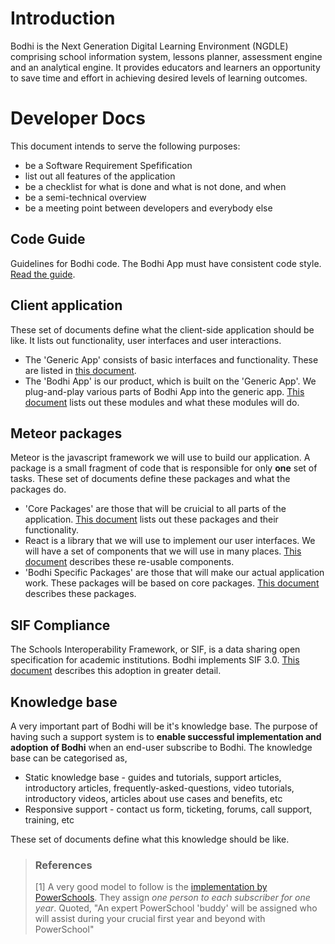 # Introduction

Bodhi is the Next Generation Digital Learning Environment (NGDLE) comprising school information system, lessons planner, assessment engine and an analytical engine. It provides educators and learners an opportunity to save time and effort in achieving desired levels of learning outcomes.

# Developer Docs

This document intends to serve the following purposes:

* be a Software Requirement Spefification
* list out all features of the application
* be a checklist for what is done and what is not done, and when
* be a semi-technical overview
* be a meeting point between developers and everybody else

## Code Guide

Guidelines for Bodhi code. The Bodhi App must have consistent code style. [Read the guide](https://bodhi-beta.com/docs/developer/code-guide).

## Client application

These set of documents define what the client-side application should be like. It lists out functionality, user interfaces and user interactions.

* The 'Generic App' consists of basic interfaces and functionality. These are listed in [this document](https://bodhi-beta.com/docs/developer/generic-app).
* The 'Bodhi App' is our product, which is built on the 'Generic App'. We plug-and-play various parts of Bodhi App into the generic app. [This document](https://bodhi-beta.com/docs/developer/bodhi-app) lists out these modules and what these modules will do.

## Meteor packages

Meteor is the javascript framework we will use to build our application. A package is a small fragment of code that is responsible for only **one** set of tasks. These set of documents define these packages and what the packages do.

* 'Core Packages' are those that will be cruicial to all parts of the application. [This document](https://bodhi-beta.com/docs/developer/core-modules) lists out these packages and their functionality.
* React is a library that we will use to implement our user interfaces. We will have a set of components that we will use in many places. [This document](https://bodhi-beta.com/docs/developer/core-react-components) describes these re-usable components.
* 'Bodhi Specific Packages' are those that will make our actual application work. These packages will be based on core packages. [This document](https://bodhi-beta.com/docs/developer/bodhi-specific-modules) describes these packages.

## SIF Compliance

The Schools Interoperability Framework, or SIF, is a data sharing open specification for academic institutions. Bodhi implements SIF 3.0. [This document](https://bodhi-beta.com/docs/developer/schools-interoperability-framework-compliance) describes this adoption in greater detail.

## Knowledge base

A very important part of Bodhi will be it's knowledge base. The purpose of having such a support system is to **enable successful implementation and adoption of Bodhi** when an end-user subscribe to Bodhi. The knowledge base can be categorised as, 

* Static knowledge base - guides and tutorials, support articles, introductory articles, frequently-asked-questions, video tutorials, introductory videos, articles about use cases and benefits, etc
* Responsive support - contact us form, ticketing, forums, call support, training, etc

These set of documents define what this knowledge should be like.

> ### References
> [1] A very good model to follow is the [implementation by PowerSchools](http://www.powerschool.com/implementation/). They assign _one person to each subscriber for one year_. Quoted, "An expert PowerSchool 'buddy' will be assigned who will assist during your crucial first year and beyond with PowerSchool"
